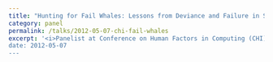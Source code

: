 ```yaml
---
title: "Hunting for Fail Whales: Lessons from Deviance and Failure in Social Computing"
category: panel
permalink: /talks/2012-05-07-chi-fail-whales
excerpt: '<i>Panelist at Conference on Human Factors in Computing (CHI), 2012-05-07</i><br/>
date: 2012-05-07
---
```

